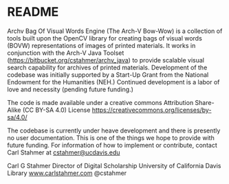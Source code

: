 # README #

Archv Bag Of Visual Words Engine (The Arch-V Bow-Wow) is a collection of tools built upon the OpenCV library
for creating bags of visual words (BOVW) representations of images of printed materials.  It works in conjunction 
with the Arch-V Java Toolset  (https://bitbucket.org/cstahmer/archv_java) to provide scalable visual search capability for archives of printed materials. Development of the codebase was initially supported by a Start-Up Grant from 
the National Endowment for the Humanities (NEH.) Continued development is a labor of love and necessity 
(pending future funding.)

The code is made available under a creative commons Attribution Share-Alike (CC BY-SA 4.0) License
https://creativecommons.org/licenses/by-sa/4.0/

The codebase is currently under heave development and there is presently no user documentation. This is one of the 
things we hope to provide with future funding. For information of how to implement or contribute, contact Carl Stahmer 
at cstahmer@ucdavis.edu

Carl G Stahmer
Director of Digital Scholarship
University of California Davis Library
www.carlstahmer.com
@cstahmer
